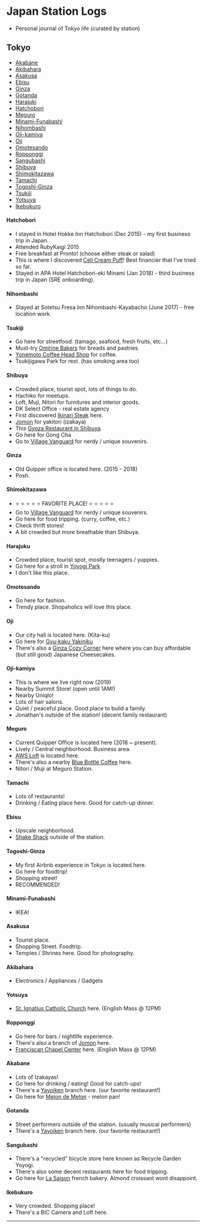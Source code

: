 # Japan Station Logs

- Personal journal of Tokyo life (curated by station)

## Tokyo

- [Akabane](#Akabane)
- [Akibahara](#Akibahara)
- [Asakusa](#Asakusa)
- [Ebisu](#Ebisu)
- [Ginza](#Ginza)
- [Gotanda](#Gotanda)
- [Harajuki](#Harajuku)
- [Hatchobori](#Hatchobori)
- [Meguro](#Meguro)
- [Minami-Funabashi](#Minami-Funabashi)
- [Nihombashi](#Nihombashi)
- [Oji-kamiya](#Oji-kamiya)
- [Oji](#Oji)
- [Omotesando](#Omotesando)
- [Ropponggi](#Ropponggi)
- [Sangubashi](#Sangubashi)
- [Shibuya](#Shibuya)
- [Shimokitazawa](#Shimokitazawa)
- [Tamachi](#Tamachi)
- [Togoshi-Ginza](#Togoshi-Ginza)
- [Tsukiji](#Tsukiji)
- [Yotsuya](#Yotsuya)
- [Ikebukuro](#Ikebukuro)

#### Hatchobori

- I stayed in Hotel Hokke Inn Hatchobori (Dec 2015) - my first business trip in Japan.
- Attended RubyKaigi 2015
- Free breakfast at Pronto! (choose either steak or salad)
- This is where I discovered [Celi Cream Puff]! Best financier that I've tried so far.
- Stayed in APA Hotel Hatchobori-eki Minami (Jan 2018) - third business trip in Japan (SRE onboarding).

#### Nihombashi

- Stayed at Sotetsu Fresa Inn Nihombashi-Kayabacho (June 2017) - free location work.

#### Tsukiji

- Go here for streetfood. (tamago, seafood, fresh fruits, etc...)
- Must-try [Omirine Bakers] for breads and pastries.
- [Yonemoto Coffee Head Shop] for coffee.
- Tsukijigawa Park for rest. (has smoking area too)

#### Shibuya

- Crowded place, tourist spot, lots of things to do.
- Hachiko for meetups.
- Loft, Muji, Nitori for furnitures and interior goods.
- DK Select Office - real estate agency
- First discovered [Ikinari Steak] here.
- [Jomon] for yakitori (izakaya)
- This [Gyoza Restaurant in Shibuya].
- Go here for Gong Cha
- Go to [Village Vanguard] for nerdy / unique souvenirs.

#### Ginza

- Old Quipper office is located here. (2015 - 2018)
- Posh.

#### Shimokitazawa

- ⭐️ ⭐️ ⭐️ ⭐️ ⭐️ FAVORITE PLACE! ⭐️ ⭐️ ⭐️ ⭐️ ⭐️
- Go to [Village Vanguard] for nerdy / unique souvenirs.
- Go here for food tripping. (curry, coffee, etc.)
- Check thrift stores!
- A bit crowded but more breathable than Shibuya.

#### Harajuku

- Crowded place, tourist spot, mostly teenagers / yuppies.
- Go here for a stroll in [Yoyogi Park]
- I don't like this place.

#### Omotesando

- Go here for fashion.
- Trendy place. Shopaholics will love this place.

#### Oji

- Our city hall is located here. (Kita-ku)
- Go here for [Gyu-kaku Yakiniku]
- There's also a [Ginza Cozy Corner] here where you can buy affordable (but still good) Japanese Cheesecakes.

#### Oji-kamiya

- This is where we live right now (2019)
- Nearby Summit Store! (open until 1AM!)
- Nearby Uniqlo!
- Lots of hair salons.
- Quiet / peaceful place. Good place to build a family.
- Jonathan's outside of the station! (decent family restaurant)

#### Meguro

- Current Quipper Office is located here (2018 ~ present).
- Lively / Central neighborhood. Business area.
- [AWS Loft] is located here.
- There's also a nearby [Blue Bottle Coffee] here.
- Nitori / Muji at Meguro Station.

#### Tamachi

- Lots of restaurants!
- Drinking / Eating place here. Good for catch-up dinner.

#### Ebisu

- Upscale neighborhood.
- [Shake Shack] outside of the station.

#### Togoshi-Ginza

- My first Airbnb experience in Tokyo is located here.
- Go here for foodtrip!
- Shopping street!
- RECOMMENDED!

#### Minami-Funabashi

- IKEA!

#### Asakusa

- Tourist place.
- Shopping Street. Foodtrip.
- Temples / Shrines here. Good for photography.

#### Akibahara

- Electronics / Appliances / Gadgets

#### Yotsuya

- [St. Ignatius Catholic Church] here. (English Mass @ 12PM)

#### Ropponggi

- Go here for bars / nightlife experience.
- There's also a branch of [Jomon] here.
- [Franciscan Chapel Center] here. (English Mass @ 12PM)

#### Akabane

- Lots of Izakayas!
- Go here for drinking / eating! Good for catch-ups!
- There's a [Yayoiken] branch here. (our favorite restaurant!)
- Go here for [Melon de Melon] - melon pan!

#### Gotanda

- Street performers outside of the station. (usually musical performers)
- There's a [Yayoiken] branch here. (our favorite restaurant!)

#### Sangubashi

- There's a "recycled" bicycle store here known as Recycle Garden Yoyogi.
- There's also some decent restaurants here for food tripping.
- Go here for [La Saison] french bakery. Almond croissant wont disappoint.

#### Ikebukuro

- Very crowded. Shopping place!
- There's a BIC Camera and Loft here.

---

[Yonemoto Coffee Head Shop]: http://www.yonemoto-coffee.com
[Omirine Bakers]: https://foodsaketokyo.com/2012/12/13/tsukiji-cheap-eats-orimine-bakers/
[Celi Cream Puff]: https://www.yelp.com/biz/celi-%E3%82%B7%E3%83%A5%E3%83%BC%E3%82%AF%E3%83%AA%E3%83%BC%E3%83%A0-%E4%B8%AD%E5%A4%AE%E5%8C%BA
[Jomon]: https://www.tripadvisor.com.au/Restaurant_Review-g1066456-d3752128-Reviews-Jomon_Shibuya-Shibuya_Tokyo_Tokyo_Prefecture_Kanto.html
[Gyoza Restaurant in Shibuya]: https://goo.gl/maps/M4MM1ZSS1BtsWqzs8
[Ikinari Steak]: https://ikinaristeakusa.com/
[Yoyogi Park]: https://www.japan-guide.com/e/e3034_002.html
[Village Vanguard]: https://tokyocheapo.com/shopping-2/village-vanguard-vintage-books-nerd/
[Gyu-kaku Yakiniku]: https://www.gyu-kaku.com/
[Ginza Cozy Corner]: https://www.cozycorner.co.jp/
[AWS Loft]: https://aws.amazon.com/jp/start-ups/loft/tokyo/
[Blue Bottle Coffee]: https://bluebottlecoffee.com/
[Shake Shack]: https://www.shakeshack.com/
[St. Ignatius Catholic Church]: https://www.facebook.com/pages/StIgnatius-Church-Yotsuya-Tokyo/107561729327132
[Franciscan Chapel Center]: http://franciscanchapelcentertokyo.org/
[Yayoiken]: https://www.yayoiken.com/en/
[Melon de Melon]: http://www.melon-de-melon.com/shop/detail/id=316
[La Saison]: https://www.la-saison.jp/
